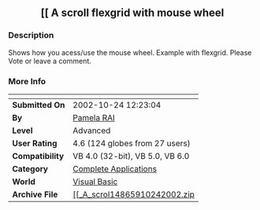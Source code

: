 ﻿<div align="center">

## \[\[ A scroll flexgrid with mouse wheel


</div>

### Description

Shows how you acess/use the mouse wheel. Example with flexgrid. Please Vote or leave a comment.
 
### More Info
 


<span>             |<span>
---                |---
**Submitted On**   |2002-10-24 12:23:04
**By**             |[Pamela RAI](https://github.com/Planet-Source-Code/PSCIndex/blob/master/ByAuthor/pamela-rai.md)
**Level**          |Advanced
**User Rating**    |4.6 (124 globes from 27 users)
**Compatibility**  |VB 4\.0 \(32\-bit\), VB 5\.0, VB 6\.0
**Category**       |[Complete Applications](https://github.com/Planet-Source-Code/PSCIndex/blob/master/ByCategory/complete-applications__1-27.md)
**World**          |[Visual Basic](https://github.com/Planet-Source-Code/PSCIndex/blob/master/ByWorld/visual-basic.md)
**Archive File**   |[\[\[\_A\_scrol14865910242002\.zip](https://github.com/Planet-Source-Code/pamela-rai-a-scroll-flexgrid-with-mouse-wheel__1-40122/archive/master.zip)








